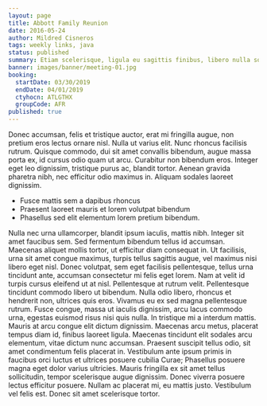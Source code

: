 ```yaml
---
layout: page
title: Abbott Family Reunion
date: 2016-05-24
author: Mildred Cisneros
tags: weekly links, java
status: published
summary: Etiam scelerisque, ligula eu sagittis finibus, libero nulla sollicitudin.
banner: images/banner/meeting-01.jpg
booking:
  startDate: 03/30/2019
  endDate: 04/01/2019
  ctyhocn: ATLGTHX
  groupCode: AFR
published: true
---
```

Donec accumsan, felis et tristique auctor, erat mi fringilla augue, non pretium eros lectus ornare nisl. Nulla ut varius elit. Nunc rhoncus facilisis rutrum. Quisque commodo, dui sit amet convallis bibendum, augue massa porta ex, id cursus odio quam ut arcu. Curabitur non bibendum eros. Integer eget leo dignissim, tristique purus ac, blandit tortor. Aenean gravida pharetra nibh, nec efficitur odio maximus in. Aliquam sodales laoreet dignissim.

* Fusce mattis sem a dapibus rhoncus
* Praesent laoreet mauris et lorem volutpat bibendum
* Phasellus sed elit elementum lorem pretium bibendum.

Nulla nec urna ullamcorper, blandit ipsum iaculis, mattis nibh. Integer sit amet faucibus sem. Sed fermentum bibendum tellus id accumsan. Maecenas aliquet mollis tortor, ut efficitur diam consequat in. Ut facilisis, urna sit amet congue maximus, turpis tellus sagittis augue, vel maximus nisi libero eget nisl. Donec volutpat, sem eget facilisis pellentesque, tellus urna tincidunt ante, accumsan consectetur mi felis eget lorem. Nam at velit id turpis cursus eleifend ut at nisl. Pellentesque at rutrum velit. Pellentesque tincidunt commodo libero ut bibendum. Nulla odio libero, rhoncus et hendrerit non, ultrices quis eros. Vivamus eu ex sed magna pellentesque rutrum. Fusce congue, massa ut iaculis dignissim, arcu lacus commodo urna, egestas euismod risus nisi quis nulla. In tristique mi a interdum mattis. Mauris at arcu congue elit dictum dignissim.
Maecenas arcu metus, placerat tempus diam id, finibus laoreet ligula. Maecenas tincidunt elit sodales arcu elementum, vitae dictum nunc accumsan. Praesent suscipit tellus odio, sit amet condimentum felis placerat in. Vestibulum ante ipsum primis in faucibus orci luctus et ultrices posuere cubilia Curae; Phasellus posuere magna eget dolor varius ultricies. Mauris fringilla ex sit amet tellus sollicitudin, tempor scelerisque augue dignissim. Donec viverra posuere lectus efficitur posuere. Nullam ac placerat mi, eu mattis justo. Vestibulum vel felis est. Donec sit amet scelerisque tortor.
